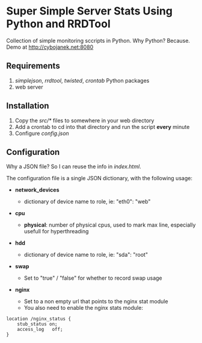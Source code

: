 # Super Simple Server Stats Using Python and RRDTool

Collection of simple monitoring sccripts in Python. Why Python? Because. Demo at http://cybojanek.net:8080

## Requirements
1. *simplejson*, *rrdtool*, *twisted*, *crontab* Python packages
2. web server

## Installation
1. Copy the _src/*_ files to somewhere in your web directory
2. Add a crontab to cd into that directory and run the script **every** minute
3. Configure _config.json_

## Configuration
Why a JSON file? So I can reuse the info in _index.html_.

The configuration file is a single JSON dictionary, with the following usage:

* **network_devices**
  * dictionary of device name to role, ie: "eth0": "web"

* **cpu**
  * **physical**: number of physical cpus, used to mark max line, especially usefull for hyperthreading

* **hdd**
  * dictionary of device name to role, ie: "sda": "root"

* **swap**
  * Set to "true" / "false" for whether to record swap usage

* **nginx**
  * Set to a non empty url that points to the nginx stat module
  * You also need to enable the nginx stats module:

```
location /nginx_status {
    stub_status on;
    access_log   off;
}
```
